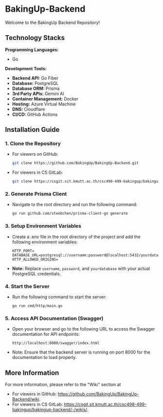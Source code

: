 # BakingUp-Backend

Welcome to the BakingUp Backend Repository!

## Technology Stacks
<b>Programming Languages:</b>
- Go

<b>Development Tools:</b>
- <b>Backend API:</b> Go Fiber
- <b>Database:</b> PostgreSQL
- <b>Database ORM:</b> Prisma
- <b>3rd Party APIs:</b> Gemini AI
- <b>Container Management:</b> Docker
- <b>Hosting:</b> Azure Virtual Machine
- <b>DNS:</b> Cloudflare
- <b>CI/CD:</b> GitHub Actions

## Installation Guide
### 1. Clone the Repository
- For viewers on GitHub:
  
  ```bash
  git clone https://github.com/BakingUp/BakingUp-Backend.git
  ```
- For viewers in CS GitLab:
  
  ```bash
  git clone https://csgit.sit.kmutt.ac.th/csc498-499-bakingup/bakingup-backend.git
  ```
### 2. Generate Prisma Client
- Navigate to the root directory and run the following command:
  
  ```bash
  go run github.com/steebchen/prisma-client-go generate
  ```
### 3. Setup Environment Variables
 - Create a .env file in the root directory of the project and add the following environment variables:
   
   ```env
   HTTP_PORT=
   DATABASE_URL=postgresql://username:password@localhost:5432/yourdatabase
   HTTP_ALLOWED_ORIGINS=
   ```
 - **Note:** Replace `username`, `password`, and `yourdatabase` with your actual PostgreSQL credentials.
### 4. Start the Server
 - Run the following command to start the server:
   
   ```bash
   go run cmd/http/main.go
   ```

### 5. Access API Documentation (Swagger)
- Open your browser and go to the following URL to access the Swagger documentation for API endpoints:

    ```env
    http://localhost:8000/swagger/index.html
    ```
- Note: Ensure that the backend server is running on port 8000 for the documentation to load properly.

## More Information
For more information, please refer to the "Wiki" section at 
- For viewers in GitHub: https://github.com/BakingUp/BakingUp-Backend/wiki.
- For viewers in CS GitLab: https://csgit.sit.kmutt.ac.th/csc498-499-bakingup/bakingup-backend/-/wikis/.

